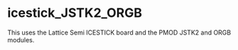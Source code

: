 # icestick_JSTK2_ORGB
This uses the Lattice Semi ICESTICK board and the PMOD JSTK2 and ORGB modules.

